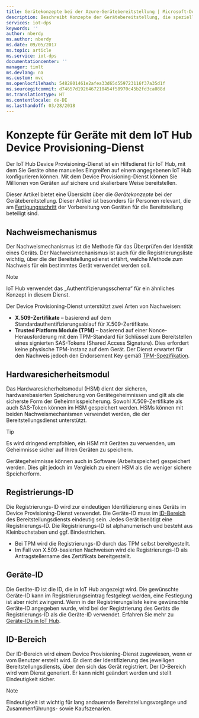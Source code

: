 ```yaml
---
title: Gerätekonzepte bei der Azure-Gerätebereitstellung | Microsoft-Dokumentation
description: Beschreibt Konzepte der Gerätebereitstellung, die speziell für Geräte mit dem Device Provisioning-Dienst und IoT Hub gelten
services: iot-dps
keywords: ''
author: nberdy
ms.author: nberdy
ms.date: 09/05/2017
ms.topic: article
ms.service: iot-dps
documentationcenter: ''
manager: timlt
ms.devlang: na
ms.custom: mvc
ms.openlocfilehash: 5482801461e2afea33d65d559723116f37a35d1f
ms.sourcegitcommit: d74657d1926467210454f58970c45b2fd3ca088d
ms.translationtype: HT
ms.contentlocale: de-DE
ms.lasthandoff: 03/28/2018
---
```

# <a name="iot-hub-device-provisioning-service-device-concepts"></a>Konzepte für Geräte mit dem IoT Hub Device Provisioning-Dienst

Der IoT Hub Device Provisioning-Dienst ist ein Hilfsdienst für IoT Hub, mit dem Sie Geräte ohne manuelles Eingreifen auf einem angegebenen IoT Hub konfigurieren können. Mit dem Device Provisioning-Dienst können Sie Millionen von Geräten auf sichere und skalierbare Weise bereitstellen.

Dieser Artikel bietet eine Übersicht über die *Gerätekonzepte* bei der Gerätebereitstellung. Dieser Artikel ist besonders für Personen relevant, die am [Fertigungsschritt](about-iot-dps.md#manufacturing-step) der Vorbereitung von Geräten für die Bereitstellung beteiligt sind.

## <a name="attestation-mechanism"></a>Nachweismechanismus

Der Nachweismechanismus ist die Methode für das Überprüfen der Identität eines Geräts. Der Nachweismechanismus ist auch für die Registrierungsliste wichtig, über die der Bereitstellungsdienst erfährt, welche Methode zum Nachweis für ein bestimmtes Gerät verwendet werden soll.

> [!NOTE]
> IoT Hub verwendet das „Authentifizierungsschema“ für ein ähnliches Konzept in diesem Dienst.

Der Device Provisioning-Dienst unterstützt zwei Arten von Nachweisen:
* **X.509-Zertifikate** – basierend auf dem Standardauthentifizierungsablauf für X.509-Zertifikate.
* **Trusted Platform Module (TPM)** – basierend auf einer Nonce-Herausforderung mit dem TPM-Standard für Schlüssel zum Bereitstellen eines signierten SAS-Tokens (Shared Access Signature). Dies erfordert keine physische TPM-Instanz auf dem Gerät. Der Dienst erwartet für den Nachweis jedoch den Endorsement Key gemäß [TPM-Spezifikation](https://trustedcomputinggroup.org/work-groups/trusted-platform-module/).

## <a name="hardware-security-module"></a>Hardwaresicherheitsmodul

Das Hardwaresicherheitsmodul (HSM) dient der sicheren, hardwarebasierten Speicherung von Gerätegeheimnissen und gilt als die sicherste Form der Geheimnisspeicherung. Sowohl X.509-Zertifikate als auch SAS-Token können im HSM gespeichert werden. HSMs können mit beiden Nachweismechanismen verwendet werden, die der Bereitstellungsdienst unterstützt.

> [!TIP]
> Es wird dringend empfohlen, ein HSM mit Geräten zu verwenden, um Geheimnisse sicher auf Ihren Geräten zu speichern.

Gerätegeheimnisse können auch in Software (Arbeitsspeicher) gespeichert werden. Dies gilt jedoch im Vergleich zu einem HSM als die weniger sichere Speicherform.

## <a name="registration-id"></a>Registrierungs-ID

Die Registrierungs-ID wird zur eindeutigen Identifizierung eines Geräts im Device Provisioning-Dienst verwendet. Die Geräte-ID muss im [ID-Bereich](#id-scope) des Bereitstellungsdiensts eindeutig sein. Jedes Gerät benötigt eine Registrierungs-ID. Die Registrierungs-ID ist alphanumerisch und besteht aus Kleinbuchstaben und ggf. Bindestrichen.

* Bei TPM wird die Registrierungs-ID durch das TPM selbst bereitgestellt.
* Im Fall von X.509-basierten Nachweisen wird die Registrierungs-ID als Antragstellername des Zertifikats bereitgestellt.

## <a name="device-id"></a>Geräte-ID

Die Geräte-ID ist die ID, die in IoT Hub angezeigt wird. Die gewünschte Geräte-ID kann im Registrierungseintrag festgelegt werden, eine Festlegung ist aber nicht zwingend. Wenn in der Registrierungsliste keine gewünschte Geräte-ID angegeben wurde, wird bei der Registrierung des Geräts die Registrierungs-ID als die Geräte-ID verwendet. Erfahren Sie mehr zu [Geräte-IDs in IoT Hub](../iot-hub/iot-hub-devguide-identity-registry.md).

## <a name="id-scope"></a>ID-Bereich

Der ID-Bereich wird einem Device Provisioning-Dienst zugewiesen, wenn er vom Benutzer erstellt wird. Er dient der Identifizierung des jeweiligen Bereitstellungsdiensts, über den sich das Gerät registriert. Der ID-Bereich wird vom Dienst generiert. Er kann nicht geändert werden und stellt Eindeutigkeit sicher.

> [!NOTE]
> Eindeutigkeit ist wichtig für lang andauernde Bereitstellungsvorgänge und Zusammenführungs- sowie Kaufszenarien.
